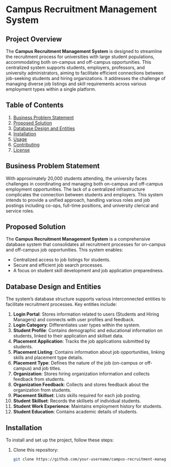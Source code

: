 # Campus Recruitment Management System

## Project Overview
The **Campus Recruitment Management System** is designed to streamline the recruitment process for universities with large student populations, accommodating both on-campus and off-campus opportunities. This centralized system supports students, employers, professors, and university administrators, aiming to facilitate efficient connections between job-seeking students and hiring organizations. It addresses the challenge of managing diverse job listings and skill requirements across various employment types within a single platform.

## Table of Contents
1. [Business Problem Statement](#business-problem-statement)
2. [Proposed Solution](#proposed-solution)
3. [Database Design and Entities](#database-design-and-entities)
4. [Installation](#installation)
5. [Usage](#usage)
6. [Contributing](#contributing)
7. [License](#license)

## Business Problem Statement
With approximately 20,000 students attending, the university faces challenges in coordinating and managing both on-campus and off-campus employment opportunities. The lack of a centralized infrastructure complicates the connection between students and employers. This system intends to provide a unified approach, handling various roles and job postings including co-ops, full-time positions, and university clerical and service roles.

## Proposed Solution
The **Campus Recruitment Management System** is a comprehensive database system that consolidates all recruitment processes for on-campus and off-campus job opportunities. This system enables:
- Centralized access to job listings for students.
- Secure and efficient job search processes.
- A focus on student skill development and job application preparedness.

## Database Design and Entities
The system’s database structure supports various interconnected entities to facilitate recruitment processes. Key entities include:

1. **Login Portal**: Stores information related to users (Students and Hiring Managers) and connects with user profiles and feedback.
2. **Login Category**: Differentiates user types within the system.
3. **Student Profile**: Contains demographic and educational information on students, linked to their application and skillset data.
4. **Placement Application**: Tracks the job applications submitted by students.
5. **Placement Listing**: Contains information about job opportunities, linking skills and placement type details.
6. **Placement Type**: Defines the nature of the job (on-campus or off-campus) and job titles.
7. **Organization**: Stores hiring organization information and collects feedback from students.
8. **Organization Feedback**: Collects and stores feedback about the organization from students.
9. **Placement Skillset**: Lists skills required for each job posting.
10. **Student Skillset**: Records the skillsets of individual students.
11. **Student Work Experience**: Maintains employment history for students.
12. **Student Education**: Contains academic details of students.

## Installation
To install and set up the project, follow these steps:

1. Clone this repository:
   ```bash
   git clone https://github.com/your-username/campus-recruitment-management.git

